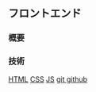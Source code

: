 ## フロントエンド
### 概要

### 技術
[HTML](https://github.com/Al-Mikan/HUIT_loadmap/edit/main/frontend/html.md)
[CSS](https://github.com/Al-Mikan/HUIT_loadmap/edit/main/frontend/css.md)
[JS](https://github.com/Al-Mikan/HUIT_loadmap/edit/main/frontend/js.md)
[git github](https://github.com/Al-Mikan/HUIT_loadmap/edit/main/frontend/git_github.md)

